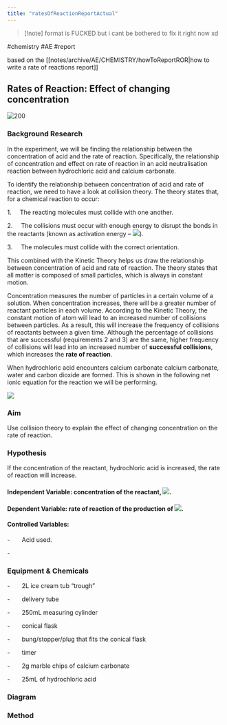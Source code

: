 ```yaml
---
title: "ratesOfReactionReportActual"
---
```


>[!note] format is FUCKED but i cant be bothered to fix it right now xd

#chemistry #AE #report

based on the [[notes/archive/AE/CHEMISTRY/howToReportROR|how to write a rate of reactions report]]

## Rates of Reaction: Effect of changing concentration

![200](file:////Users/thomas/Library/Group%20Containers/UBF8T346G9.Office/TemporaryItems/msohtmlclip/clip_image001.png)

### Background Research

In the experiment, we will be finding the relationship between the concentration of acid and the rate of reaction. Specifically, the relationship of concentration and effect on rate of reaction in an acid neutralisation reaction between hydrochloric acid and calcium carbonate.

To identify the relationship between concentration of acid and rate of reaction, we need to have a look at collision theory. The theory states that, for a chemical reaction to occur:

1.     The reacting molecules must collide with one another.

2.     The collisions must occur with enough energy to disrupt the bonds in the reactants (known as activation energy – ![](file:////Users/thomas/Library/Group%20Containers/UBF8T346G9.Office/TemporaryItems/msohtmlclip/clip_image003.png)).

3.     The molecules must collide with the correct orientation.

This combined with the Kinetic Theory helps us draw the relationship between concentration of acid and rate of reaction. The theory states that all matter is composed of small particles, which is always in constant motion.

Concentration measures the number of particles in a certain volume of a solution. When concentration increases, there will be a greater number of reactant particles in each volume. According to the Kinetic Theory, the constant motion of atom will lead to an increased number of collisions between particles. As a result, this will increase the frequency of collisions of reactants between a given time. Although the percentage of collisions that are successful (requirements 2 and 3) are the same, higher frequency of collisions will lead into an increased number of **successful collisions**, which increases the **rate of reaction**.

When hydrochloric acid encounters calcium carbonate calcium carbonate, water and carbon dioxide are formed. This is shown in the following net ionic equation for the reaction we will be performing.

![](file:////Users/thomas/Library/Group%20Containers/UBF8T346G9.Office/TemporaryItems/msohtmlclip/clip_image005.png)

### Aim

Use collision theory to explain the effect of changing concentration on the rate of reaction.

### Hypothesis

If the concentration of the reactant, hydrochloric acid is increased, the rate of reaction will increase.

#### Independent Variable: concentration of the reactant, ![](file:////Users/thomas/Library/Group%20Containers/UBF8T346G9.Office/TemporaryItems/msohtmlclip/clip_image007.png).

#### Dependent Variable: rate of reaction of the production of ![](file:////Users/thomas/Library/Group%20Containers/UBF8T346G9.Office/TemporaryItems/msohtmlclip/clip_image009.png).

#### Controlled Variables:

-       Acid used.

-        

### Equipment & Chemicals

-       2L ice cream tub “trough”

-       delivery tube

-       250mL measuring cylinder

-       conical flask

-       bung/stopper/plug that fits the conical flask

-       timer

-       2g marble chips of calcium carbonate

-       25mL of hydrochloric acid

### Diagram

### Method